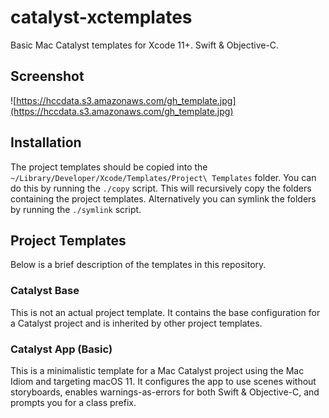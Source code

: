 # catalyst-xctemplates

Basic Mac Catalyst templates for Xcode 11+. Swift & Objective-C.

## Screenshot

![https://hccdata.s3.amazonaws.com/gh_template.jpg](https://hccdata.s3.amazonaws.com/gh_template.jpg)

## Installation

The project templates should be copied into the  `~/Library/Developer/Xcode/Templates/Project\ Templates` folder. You can do this by running the `./copy` script. This will recursively copy the folders containing the project templates. Alternatively you can symlink the folders by running the `./symlink` script. 

## Project Templates

Below is a brief description of the templates in this repository.

### Catalyst Base

This is not an actual project template. It contains the base configuration for a Catalyst project and is inherited by other project templates.

### Catalyst App (Basic)

This is a minimalistic template for a Mac Catalyst project using the Mac Idiom and targeting macOS 11. It configures the app to use scenes without storyboards, enables warnings-as-errors for both Swift & Objective-C, and prompts you for a class prefix.
